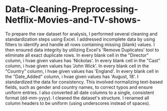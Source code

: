# Data-Cleaning-Preprocessing-Netflix-Movies-and-TV-shows-

To prepare the raw dataset for analysis, I performed several cleaning and standardization steps using Excel.
I addressed incomplete data by using filters to identify and handle all rows containing missing (blank) values. I then ensured data integrity by utilizing Excel's 'Remove Duplicates' tool to eliminate all exact duplicate rows.
In every blank cell in the "Director" column, i hvae given values has 'Nickolas'.
In every blank cell in the "Cast" column, i hvae given values has 'John Wick'.
In every blank cell in the "Country" column, i hvae given values has 'England'.
In every blank cell in the "Date_Added" column, i hvae given values has 'August, 18'.
I standardized the data for consistency. This involved normalizing text-based fields, such as gender and country names, to correct typos and ensure uniform entries. I also converted all date columns to a single, consistent format (dd-mm-yyyy).
​I cleaned the dataset's structure. I renamed all column headers to be uniform (using underscores instead of spaces).
